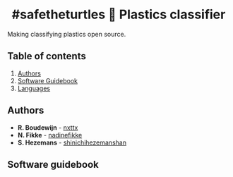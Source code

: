 <h1 align="center">
  <br>
  #safetheturtles 🐢 Plastics classifier 
  <br>
</h1>

Making classifying plastics open source.

## Table of contents
1. [Authors](#authors)
2. [Software Guidebook](#software-guidebook)
3. [Languages](#languages)


## Authors
* **R. Boudewijn** - [nxttx](https://github.com/nxttx)
* **N. Fikke** - [nadinefikke](https://github.com/nadinefikke)
* **S. Hezemans** - [shinichihezemanshan](https://github.com/shinichihezemanshan)


## Software guidebook
